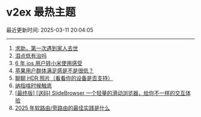 # v2ex 最热主题

最近更新时间: 2025-03-11 20:04:05

--- 
1. [求助，第一次遇到家人去世](https://www.v2ex.com/t/1117397) 
2. [泪点低有治吗](https://www.v2ex.com/t/1117416) 
3. [6 年 ios 用户转小米使用感受](https://www.v2ex.com/t/1117466) 
4. [苹果用户群体满足感是不是很低？](https://www.v2ex.com/t/1117467) 
5. [聊聊 HDR 照片（看看你的设备是否支持）](https://www.v2ex.com/t/1117431) 
6. [纳指啥时候触底](https://www.v2ex.com/t/1117443) 
7. [[最终版] [送码] SlideBrowser 一个轻量的滑动浏览器，给你不一样的交互体验](https://www.v2ex.com/t/1117474) 
8. [2025 年软路由/旁路由的最佳实践是什么](https://www.v2ex.com/t/1117554) 
